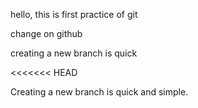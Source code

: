 hello, this is first practice of git 


change on github


creating a new branch is quick

<<<<<<< HEAD

Creating a new branch is quick and simple.


